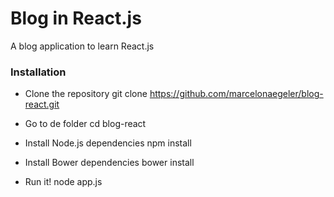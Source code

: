 # Blog in React.js
A blog application to learn React.js

### Installation
* Clone the repository
	git clone https://github.com/marcelonaegeler/blog-react.git

* Go to de folder
	cd blog-react

* Install Node.js dependencies
	npm install

* Install Bower dependencies
	bower install

* Run it!
	node app.js
